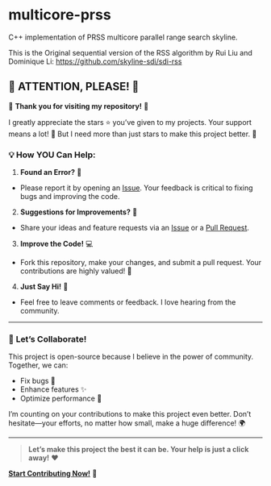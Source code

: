 # multicore-prss
C++ implementation of PRSS multicore parallel range search skyline.

This is the Original sequential version of the RSS algorithm by Rui Liu and Dominique Li:
https://github.com/skyline-sdi/sdi-rss


## 🚨 **ATTENTION, PLEASE!** 🚨

🎉 **Thank you for visiting my repository!** 🎉

I greatly appreciate the stars ⭐ you’ve given to my projects. Your support means a lot! 🙏 But I need more than just stars to make this project better. 🚀

### 💡 **How YOU Can Help:**

1. **Found an Error?** 🐛
  
  - Please report it by opening an [Issue](https://github.com/avionicscode/multicore-prss/issues). Your feedback is critical to fixing bugs and improving the code.
2. **Suggestions for Improvements?** 🌟
  
  - Share your ideas and feature requests via an [Issue](https://github.com/avionicscode/multicore-prss/issues) or a [Pull Request](https://github.com/avionicscode/multicore-prss/pulls).
3. **Improve the Code!** 💻
  
  - Fork this repository, make your changes, and submit a pull request. Your contributions are highly valued! 💪
4. **Just Say Hi!** 👋
  
  - Feel free to leave comments or feedback. I love hearing from the community.

---

### 📢 **Let’s Collaborate!**

This project is open-source because I believe in the power of community. Together, we can:

- Fix bugs 🐞
- Enhance features ✨
- Optimize performance 🚀

I’m counting on your contributions to make this project even better. Don’t hesitate—your efforts, no matter how small, make a huge difference! 🌍

---

> **Let’s make this project the best it can be. Your help is just a click away!** ❤️

**[Start Contributing Now!](https://github.com/avionicscode/multicore-prss)** 🙌
